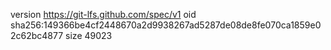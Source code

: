 version https://git-lfs.github.com/spec/v1
oid sha256:149366be4cf2448670a2d9938267ad5287de08de8fe070ca1859e02c62bc4877
size 49023
